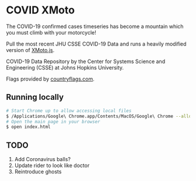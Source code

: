 # COVID XMoto

The COVID-19 confirmed cases timeseries has become a mountain which you must climb with your motorcycle!

Pull the most recent JHU CSSE COVID-19 Data and runs a heavily modified version of [XMoto.js](https://github.com/MichaelHoste/xmoto.js).

COVID-19 Data Repository by the Center for Systems Science and Engineering (CSSE) at Johns Hopkins University.

Flags provided by [countryflags.com](https://www.countryflags.com/).

## Running locally

```bash
# Start Chrome up to allow accessing local files
$ /Applications/Google\ Chrome.app/Contents/MacOS/Google\ Chrome --allow-file-access-from-files
# Open the main page in your browser
$ open index.html
```

## TODO

1. Add Coronavirus balls?
2. Update rider to look like doctor
3. Reintroduce ghosts
